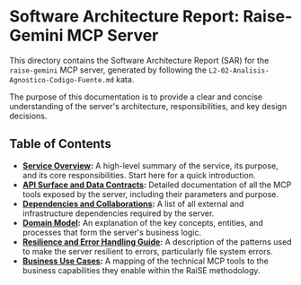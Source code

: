 # Software Architecture Report: Raise-Gemini MCP Server

This directory contains the Software Architecture Report (SAR) for the `raise-gemini` MCP server, generated by following the `L2-02-Analisis-Agnostico-Codigo-Fuente.md` kata.

The purpose of this documentation is to provide a clear and concise understanding of the server's architecture, responsibilities, and key design decisions.

## Table of Contents

-   **[Service Overview](./service-overview.md):** A high-level summary of the service, its purpose, and its core responsibilities. Start here for a quick introduction.
-   **[API Surface and Data Contracts](./01-api-surface.md):** Detailed documentation of all the MCP tools exposed by the server, including their parameters and purpose.
-   **[Dependencies and Collaborations](./02-dependencies.md):** A list of all external and infrastructure dependencies required by the server.
-   **[Domain Model](./03-domain-model.md):** An explanation of the key concepts, entities, and processes that form the server's business logic.
-   **[Resilience and Error Handling Guide](./04-resilience-guide.md):** A description of the patterns used to make the server resilient to errors, particularly file system errors.
-   **[Business Use Cases](./05-use-cases.md):** A mapping of the technical MCP tools to the business capabilities they enable within the RaiSE methodology.
